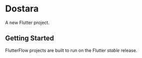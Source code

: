 # Dostara

A new Flutter project.

## Getting Started

FlutterFlow projects are built to run on the Flutter _stable_ release.
